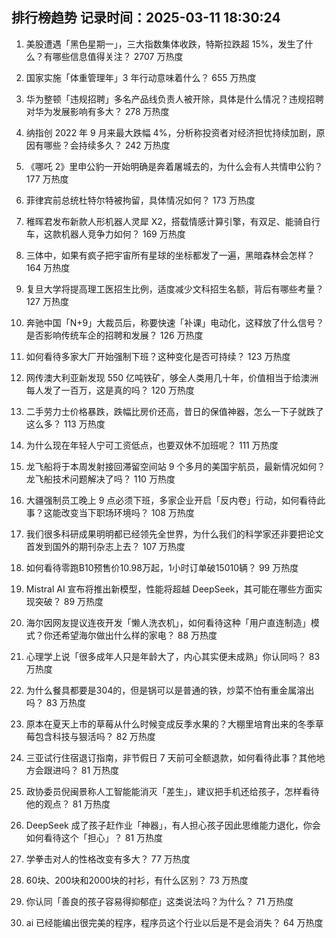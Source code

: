 
## 排行榜趋势 记录时间：2025-03-11 18:30:24
  
  1. 美股遭遇「黑色星期一」，三大指数集体收跌，特斯拉跌超 15%，发生了什么？有哪些信息值得关注？ 2707 万热度
    
  2. 国家实施「体重管理年」3 年行动意味着什么？ 655 万热度
    
  3. 华为整顿「违规招聘」多名产品线负责人被开除，具体是什么情况？违规招聘对华为发展影响有多大？ 278 万热度
    
  4. 纳指创 2022 年 9 月来最大跌幅 4%，分析称投资者对经济担忧持续加剧，原因有哪些？会持续多久？ 242 万热度
    
  5. 《哪吒 2》里申公豹一开始明确是奔着屠城去的，为什么会有人共情申公豹？ 177 万热度
    
  6. 菲律宾前总统杜特尔特被拘留，具体情况如何？ 173 万热度
    
  7. 稚晖君发布新款人形机器人灵犀 X2，搭载情感计算引擎，有双足、能骑自行车，这款机器人竞争力如何？ 169 万热度
    
  8. 三体中，如果有疯子把宇宙所有星球的坐标都发了一遍，黑暗森林会怎样？ 164 万热度
    
  9. 复旦大学将提高理工医招生比例，适度减少文科招生名额，背后有哪些考量？ 127 万热度
    
  10. 奔驰中国「N+9」大裁员后，称要快速「补课」电动化，这释放了什么信号？是否影响传统车企的招聘和发展？ 126 万热度
    
  11. 如何看待多家大厂开始强制下班？这种变化是否可持续？ 123 万热度
    
  12. 网传澳大利亚新发现 550 亿吨铁矿，够全人类用几十年，价值相当于给澳洲每人发了一百万，这是真的吗？ 120 万热度
    
  13. 二手劳力士价格暴跌，跌幅比房价还高，昔日的保值神器，怎么一下子就跌了这么多？ 113 万热度
    
  14. 为什么现在年轻人宁可工资低点，也要双休不加班呢？ 111 万热度
    
  15. 龙飞船将于本周发射接回滞留空间站 9 个多月的美国宇航员，最新情况如何？龙飞船技术问题解决了吗？ 110 万热度
    
  16. 大疆强制员工晚上 9 点必须下班，多家企业开启「反内卷」行动，如何看待此事？这能改变当下职场环境吗？ 108 万热度
    
  17. 我们很多科研成果明明都已经领先全世界，为什么我们的科学家还非要把论文首发到国外的期刊杂志上去？ 107 万热度
    
  18. 如何看待零跑B10预售价10.98万起，1小时订单破15010辆？ 99 万热度
    
  19. Mistral AI 宣布将推出新模型，性能将超越 DeepSeek，其可能在哪些方面实现突破？ 89 万热度
    
  20. 海尔因网友提议连夜开发「懒人洗衣机」，如何看待这种「用户直连制造」模式？你还希望海尔做出什么样的家电？ 88 万热度
    
  21. 心理学上说「很多成年人只是年龄大了，内心其实便未成熟」你认同吗？ 83 万热度
    
  22. 为什么餐具都要是304的，但是锅可以是普通的铁，炒菜不怕有重金属溶出吗？ 83 万热度
    
  23. 原本在夏天上市的草莓从什么时候变成反季水果的？大棚里培育出来的冬季草莓包含科技与狠活吗？ 82 万热度
    
  24. 三亚试行住宿退订指南，非节假日 7 天前可全额退款，如何看待此事？其他地方会跟进吗？ 81 万热度
    
  25. 政协委员倪闽景称人工智能能消灭「差生」，建议把手机还给孩子，怎样看待他的观点？ 81 万热度
    
  26. DeepSeek 成了孩子赶作业「神器」，有人担心孩子因此思维能力退化，你会如何看待这个「担心」？ 81 万热度
    
  27. 学拳击对人的性格改变有多大？ 77 万热度
    
  28. 60块、200块和2000块的衬衫，有什么区别？ 73 万热度
    
  29. 你认同「善良的孩子容易得抑郁症」这类说法吗？为什么？ 71 万热度
    
  30. ai 已经能编出很完美的程序，程序员这个行业以后是不是会消失？ 64 万热度
    